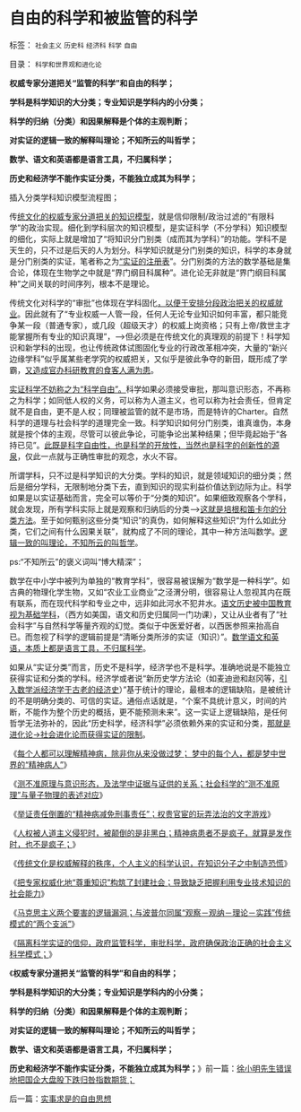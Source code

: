 # 自由的科学和被监管的科学

标签： `社会主义` `历史科` `经济科` `科学` `自由` 

目录： `科学和世界观和进化论`

**权威专家分道把关“监管的科学”和自由的科学；**

**学科是科学知识的大分类；专业知识是学科内的小分类；**

**科学的归纳（分类）和因果解释是个体的主观判断；**

**对实证的逻辑一致的解释叫理论；不知所云的叫哲学；**

**数学、语文和英语都是语言工具，不归属科学；**

**历史和经济学不能作实证分类，不能独立成其为科学；**

插入分类学科知识模型流程图；

[](http://photo.blog.sina.com.cn/showpic.html#blogid=5563a64d0102ec83&url=http://s11.sinaimg.cn/orignal/5563a64dge099cfb8326a)







传[统文化的权威专家分道把关的知识模型](../../../2013/6/30/在知识分子之中制造恐慌.md)，就是信仰限制/政治过滤的“有限科学”的政治实现。细化到学科层次的知识模型，是实证科学（不分学科）知识模型的细化，实际上就是增加了“将知识分门别类（成而其为学科）”的功能。学科不是天生的，只不过是后天的人为划分。科学知识就是分门别类的知识，科学的本身就是分门别类的实证，笔者称之为[“实证的注册表](../../../2012/3/15/科学是实证的注册表，数学不是必要的；.md)”。分门别类的方法的数学基础是集合论，体现在生物学之中就是“界门纲目科属种”。进化论无非就是“界门纲目科属种”之间关联的时间序列，根本不是理论。

传统文化对科学的“审批”也体现在学科固化[，以便于安排分段政治把关的权威就业](../../../2013/6/30/专家权威化“尊重知识”塑造了封建政体和创新能力缺失.md)。因此就有了“专业权威一人管一段，任何人无论专业知识如何丰富，都只能竞争某一段（普通专家），或几段（超级天才）的权威上岗资格；只有上帝/救世主才能掌握所有专业的知识真理”，——>但必须是在传统文化的真理观的前提下！科学知识和新学科的出现，也让传统政体试图固化专业的行政改革相冲突，大量的“新兴边缘学科”似乎属某些老学究的权威把关，又似乎是彼此争夺的新田，既形成了学霸，[又造成官办科研教育的食客人满为患](../../../2010/9/25/最大规模的国企特权集团是高校.md)。

[实证科学不妨称之为“科学自由”。](../../../2010/12/17/为什么中国人“开会”永远没有结果？.md)科学如果必须接受审批，那叫意识形态，不再称之为科学；如同低人权的义务，可以称为人道主义，也可以称为社会责任，但肯定就不是自由，更不是人权；同理被监管的就不是市场，而是特许的Charter。自然科学的道理与社会科学的道理完全一致。科学知识如何分门别类，谁真谁伪，本身就是按个体的主观，尽管可以彼此争论，可能争论出某种结果；但毕竟起始于“各持已见”。[此既是科字自由性，也是科学的开放性，当然也是科字的创新性的源泉](../../../2010/12/17/为什么中国人“开会”永远没有结果？.md)，仅此一点就与正确性审批的观念，水火不容。

所谓学科，只不过是科学知识的大分类。学科的知识，就是领域知识的细分类；然后是细分学科，无限制地分类下去，直到知识的现实利益价值达到边际为止。科学如果是以实证基础而言，完全可以等价于“分类的知识”。如果细致观察各个学科，就会发现，所有学科实际上就是观察和归纳后的分类——>[这就是培根和笛卡尔的分类方法](../../../2012/10/12/亚里士多德，威廉奥卡姆，培根，笛卡儿，波普尔的承传.md)。至于如何甄别这些分类“知识”的真伪，如何解释这些知识“为什么如此分类，它们之间有什么因果关联”，就构成了不同的理论，其中一种方法叫数学。[逻辑一致的叫理论，不知所云的叫哲学](../../../2012/3/15/科学中没有哲学的位置；信仰的位置在那里？.md)。

ps:“不知所云”的褒义词叫“博大精深”；

数学在中小学中被列为单独的“教育学科”，很容易被误解为“数学是一种科学”。如古典的物理化学生物，又如“农业工业商业”之泾渭分明，很容易让人忽视其内在既有联系，而在现代科学和专业之中，远非如此河水不犯井水。[语文历史被中国教育视为基础学科](../../../2011/5/8/汉语已经不是一种成熟的语言.md)，（西方如美国，语文和历史归属同一门功课），又让从业者有了“社会科字”与自然科学等量齐观的幻觉。类似于中医爱好者，以西医参照来抬高自已。而忽视了科学的逻辑前提是“清晰分类所涉的实证（知识）”。[数学语文和英语，本质上都是语言工具，不归属科学](../../../2012/10/12/滥用数学的起源和历史贡献；.md)。

如果从“实证分类”而言，历史不是科学，经济学也不是科学。准确地说是不能独立获得实证和分类的学科。经济学或者说“新历史学方法论（如麦迪逊和赵冈等，[引入数学派经济学于古老的经济史](../../../2011/2/8/为什么引入数学的“经济学”都是伪科学？.md)）”基于统计的理论，最根本的逻辑缺陷，是被统计的不是明确分类的、可信的实证。通俗点话就是，“个案不具统计意义，时间的片断，不能作为整个历史的概括，更不能预测未来”。这一实证上逻辑缺陷，是任何哲学无法弥补的，因此“历史科学，经济科学”必须依赖外来的实证和分类，[那就是进化论->社会进化论而获得实证的限制](../../../2009/2/18/进化论的科学性；回应马恩基督教的质难.md)。

《[每个人都可以理解精神病，除非你从来没做过梦；
梦中的每个人，都是梦中世界的“精神病人”](../../../2013/6/28/每个人都可以理解精神病,精神病人犯罪只是普通的犯罪.md)》

《[测不准原理与意识形态，及法学中证据与证供的关系；社会科学的“测不准原理”与量子物理的表述对应](../../../2013/6/29/测不准原理与意识形态，及法学中证据与口供的关系.md)》

《[举证责任倒置的“精神病减免刑事责任”；权贵官宦的玩弄法治的文字游戏](../../../2013/6/29/举证责任倒置的“精神病减免刑事责任”，玩弄法治的文字游戏.md)》

《[人权被人道主义侵犯时，被颠倒的是非黑白；精神病患者不是疯子，就算是发作时，也不是疯子；](../../../2013/6/29/精神病患者不是疯子,被人道主义颠倒的是非黑白.md)》

《[传统文化是权威解释的秩序，个人主义的科学认识，在知识分子之中制造恐慌](../../../2013/6/30/在知识分子之中制造恐慌.md)》

《[把专家权威化地“尊重知识”构筑了封建社会；导致缺乏把握利用专业技术知识的社会能力](../../../2013/6/30/专家权威化“尊重知识”塑造了封建政体和创新能力缺失.md)》

《[马克思主义两个要害的逻辑漏洞；与波普尔同属“观察－观纳－理论－实践”传统模式的“两个支派”](../../../2013/7/2/马克思主义两个要害的逻辑漏洞及波普尔证伪.md)》

《[隔离科学实证的信仰，政府监管科学，审批科学，政府确保政治正确的社会主义科学模式；](../../../2013/7/2/没有科学的信仰，有信仰的科学，及实证科学的知识模型.md)》

《**权威专家分道把关“监管的科学”和自由的科学；**

**学科是科学知识的大分类；专业知识是学科内的小分类；**

**科学的归纳（分类）和因果解释是个体的主观判断；**

**对实证的逻辑一致的解释叫理论；不知所云的叫哲学；**

**数学、语文和英语都是语言工具，不归属科学；**

**历史和经济学不能作实证分类，不能独立成其为科学；**》前一篇：[徐小明先生错误地把国企大盘股下跌归咎指数期货；](../../../2013/7/2/徐小明先生错误地把国企大盘股下跌归咎指数期货；.md)

后一篇：[实事求是的自由思想](../../../2013/7/3/实事求是的自由思想.md)
